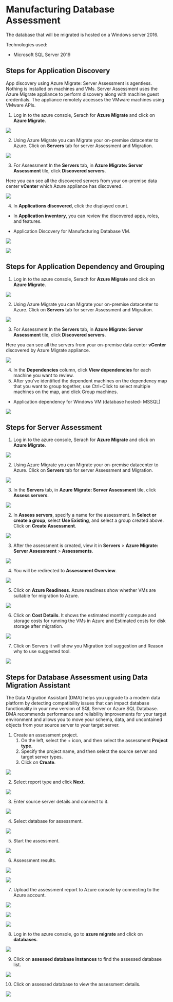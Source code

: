 # Manufacturing Database Assessment
The database that will be migrated is hosted on a Windows server 2016.

Technologies used:
 - Microsoft SQL Server 2019

## Steps for Application Discovery

App discovery using Azure Migrate: Server Assessment is agentless. Nothing is installed on machines and VMs. Server Assessment uses the Azure Migrate appliance to perform discovery along with machine guest credentials. The appliance remotely accesses the VMware machines using VMware APIs.

1. Log in to the azure console, Serach for **Azure Migrate** and click on **Azure Migrate**.

<p><kbd>
  <img src="../images/manufacturing-db/manu-db-assessment-1.png">
</kbd></p>

2. Using Azure Migrate you can Migrate your on-premise datacenter to Azure. Click on **Servers** tab for server Assessment and Migration.

<p><kbd>
  <img src="../images/manufacturing-db/manu-db-assessment-2.png">
</kbd></p>

3. For Assessment In the **Servers** tab, in **Azure Migrate: Server Assessment** tile, click **Discovered servers**.

Here you can see all the discovered servers from your on-premise data center **vCenter** which Azure appliance has discovered.

<p><kbd>
  <img src="../images/manufacturing-db/manu-db-assessment-3.png">
</kbd></p>

4. In **Applications discovered**, click the displayed count.
* In **Application inventory**, you can review the discovered apps, roles, and features.

* Application Discovery for Manufacturing Database VM.
<p><kbd>
  <img src="../images/manufacturing-db/manu-db-assessment-4.png">
</kbd></p>

<p><kbd>
  <img src="../images/manufacturing-db/application-discovery-database.png">
</kbd></p>

## Steps for Application Dependency and Grouping

1. Log in to the azure console, Serach for **Azure Migrate** and click on **Azure Migrate**.

<p><kbd>
  <img src="../images/manufacturing-db/manu-db-assessment-1.png">
</kbd></p>

2. Using Azure Migrate you can Migrate your on-premise datacenter to Azure. Click on **Servers** tab for server Assessment and Migration.

<p><kbd>
  <img src="../images/manufacturing-db/manu-db-assessment-2.png">
</kbd></p>

3. For Assessment In the **Servers** tab, in **Azure Migrate: Server Assessment** tile, click **Discovered servers**.

Here you can see all the  servers from your on-premise data center **vCenter** discovered by Azure Migrate appliance.

<p><kbd>
  <img src="../images/manufacturing-db/manu-db-assessment-3.png">
</kbd></p>

4. In the **Dependencies** column, click **View dependencies** for each machine you want to review.
5. After you've identified the dependent machines on the dependency map that you want to group together, use Ctrl+Click to select multiple machines on the map, and click Group machines.

* Application dependency for Windows VM (database hosted- MSSQL)

<p><kbd>
  <img src="../images/manufacturing-db/application-dependency-databases.png">
</kbd></p>

## Steps for Server Assessment
1. Log in to the azure console, Serach for **Azure Migrate** and click on **Azure Migrate**.

<p><kbd>
  <img src="../images/manufacturing-db/manu-db-assessment-1.png">
</kbd></p>

2. Using Azure Migrate you can Migrate your on-premise datacenter to Azure. Click on **Servers** tab for server Assessment and Migration.

<p><kbd>
  <img src="../images/manufacturing-db/manu-db-assessment-2.png">
</kbd></p>

3. In the **Servers** tab, in **Azure Migrate: Server Assessment** tile, click **Assess servers**.

<p><kbd>
  <img src="../images/manufacturing-db/sa-1.png">
</kbd></p>

2. In **Assess servers**, specify a name for the assessment. In **Select or create a group**, select **Use Existing**, and select a group created above. Click on **Create Assessment**.

<p><kbd>
  <img src="../images/manufacturing-db/sa-2.png">
</kbd></p>

3. After the assessment is created, view it in **Servers** > **Azure Migrate: Server Assessment** > **Assessments**.

<p><kbd>
  <img src="../images/manufacturing-db/sa-3.png">
</kbd></p>

4. You will be redirected to **Assessment Overview**.

<p><kbd>
  <img src="../images/manufacturing-db/sa-4.png">
</kbd></p>

5. Click on **Azure Readiness**.
Azure readiness show whether VMs are suitable for migration to Azure.

<p><kbd>
  <img src="../images/manufacturing-db/sa-5.png">
</kbd></p>

6. Click on **Cost Details**.
It shows the estimated monthly compute and storage costs for running the VMs in Azure and Estimated costs for disk storage after migration.

<p><kbd>
  <img src="../images/manufacturing-db/sa-6.png">
</kbd></p>

7. Click on Servers it will show you Migration tool suggestion and Reason why to use suggested tool.

<p><kbd>
  <img src="../images/manufacturing-db/sa-7.png">
</kbd></p>

## Steps for Database Assessment using Data Migration Assistant

The Data Migration Assistant (DMA) helps you upgrade to a modern data platform by detecting compatibility issues that can impact database functionality in your new version of SQL Server or Azure SQL Database. DMA recommends performance and reliability improvements for your target environment and allows you to move your schema, data, and uncontained objects from your source server to your target server.

1. Create an assessment project.
   1.  On the left, select the + icon, and then select the assessment **Project type**.
   2. Specify the project name, and then select the source server and target server types.
   3. Click on **Create**.

<p><kbd>
  <img src="../images/manufacturing-db/dma-1.png">
</kbd></p>

2. Select report type and click **Next**.

<p><kbd>
  <img src="../images/manufacturing-db/dma-2.png">
</kbd></p>

3. Enter source server details and connect to it.

<p><kbd>
  <img src="../images/manufacturing-db/dma-3.png">
</kbd></p>

4. Select database for assessment.

<p><kbd>
  <img src="../images/manufacturing-db/dma-4.png">
</kbd></p>

5. Start the assessment.

<p><kbd>
  <img src="../images/manufacturing-db/dma-5.png">
</kbd></p>

6. Assessment results.

<p><kbd>
  <img src="../images/manufacturing-db/dma-6-new.png">
</kbd></p>

<p><kbd>
  <img src="../images/manufacturing-db/dma-7.png">
</kbd></p>

7. Upload the assessment report to Azure console by connecting to the Azure account.

<p><kbd>
   <img src="../images/manufacturing-db/dma-8.png">
</kbd></p>

<p><kbd>
   <img src="../images/manufacturing-db/dma-9.png">
</kbd></p>

<p><kbd>
   <img src="../images/manufacturing-db/dma-10.png">
</kbd></p>

8. Log in to the azure console, go to **azure migrate** and click on **databases**.

<p><kbd>
   <img src="../images/manufacturing-db/dma-11.png">
</kbd></p>

9. Click on **assessed database instances** to find the assessed database list.

<p><kbd>
  <img src="../images/manufacturing-db/dma-12.png">
</kbd></p>

10. Click on assessed database to view the assessment details.

<p><kbd>
   <img src="../images/manufacturing-db/dma-13.png">
</kbd></p>